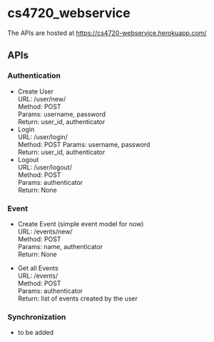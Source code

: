 # cs4720_webservice
The APIs are hosted at https://cs4720-webservice.herokuapp.com/

## APIs

### Authentication
- Create User  
URL: /user/new/  
Method: POST  
Params: username, password  
Return: user_id, authenticator  
- Login  
URL: /user/login/  
Method: POST
Params: username, password  
Return: user_id, authenticator  
- Logout  
URL: /user/logout/  
Method: POST  
Params: authenticator  
Return: None  

### Event
- Create Event (simple event model for now)  
URL: /events/new/  
Method: POST  
Params: name, authenticator  
Return: None  

- Get all Events  
URL: /events/  
Method: POST  
Params: authenticator  
Return: list of events created by the user  

### Synchronization
- to be added


